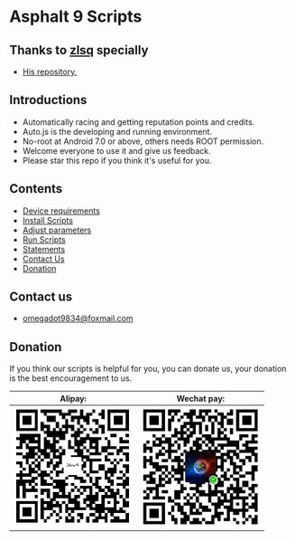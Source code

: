 # Asphalt 9 Scripts

## Thanks to <a href = "https://github.com/zlsq" target = "_blank">zlsq</a> specially

* <a href = "https://github.com/zlsq/A9" target = "_blank">His repository.</a>

## Introductions
* Automatically racing and getting reputation points and credits.
* Auto.js is the developing and running environment.
* No-root at Android 7.0 or above, others needs ROOT permission.
* Welcome everyone to use it and give us feedback.
* Please star this repo if you think it's useful for you.

## Contents
* <a href="./en/requirement.md">Device requirements</a>
* <a href="./en/installation.md">Install Scripts</a>
* <a href="./en/adjustment.md">Adjust parameters</a>
* <a href="./en/run.md">Run Scripts</a>
* <a href="./en/description.md">Statements</a>
* <a href="#contact">Contact Us</a>
* <a href="#donation">Donation</a>

<h2 name='contact'>Contact us</h2>

* omegadot9834@foxmail.com

<h2 name='donation'>Donation</h2>

If you think our scripts is helpful for you, you can donate us, your donation is the best encouragement to us.<br/>

| Alipay: | Wechat pay: |
| ---------- | -------- |
| ![alipay](../pay/alipay.png) | ![wechat](../pay/wechat.png) |

